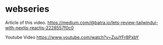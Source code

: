 # webseries

Article of this video.
https://medium.com/@batra.io/lets-review-tailwindui-with-nextjs-reactjs-2228557f0c0

Youtube Video
https://www.youtube.com/watch?v=ZuuYFr8PxbY
